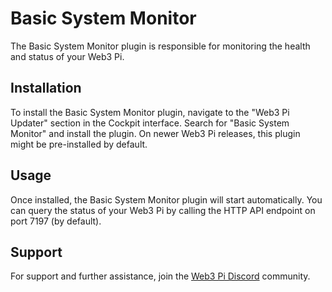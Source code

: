 # Basic System Monitor

The Basic System Monitor plugin is responsible for monitoring the health and status of your Web3 Pi.

## Installation

To install the Basic System Monitor plugin, navigate to the "Web3 Pi Updater" section in the Cockpit interface. Search for "Basic System Monitor" and install the plugin. On newer Web3 Pi releases, this plugin might be pre-installed by default.

## Usage

Once installed, the Basic System Monitor plugin will start automatically. You can query the status of your Web3 Pi by calling the HTTP API endpoint on port 7197 (by default).

## Support

For support and further assistance, join the [Web3 Pi Discord](https://discord.gg/aDMw5zeUZ4) community.
